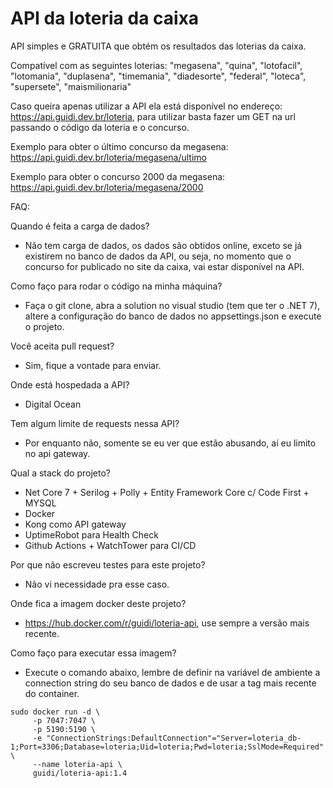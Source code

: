 
# API da loteria da caixa

API simples e GRATUITA que obtém os resultados das loterias da caixa.

Compatível com as seguintes loterias: "megasena", "quina", "lotofacil", "lotomania", "duplasena", "timemania", "diadesorte", "federal", "loteca", "supersete", "maismilionaria"

Caso queira apenas utilizar a API ela está disponível no endereço: https://api.guidi.dev.br/loteria, para utilizar basta fazer um GET na url passando o código da loteria e o concurso.

Exemplo para obter o último concurso da megasena: https://api.guidi.dev.br/loteria/megasena/ultimo

Exemplo para obter o concurso 2000 da megasena: https://api.guidi.dev.br/loteria/megasena/2000


FAQ:

Quando é feita a carga de dados?
- Não tem carga de dados, os dados são obtidos online, exceto se já existirem no banco de dados da API, ou seja, no momento que o concurso for publicado no site da caixa, vai estar disponível na API.

Como faço para rodar o código na minha máquina?
- Faça o git clone, abra a solution no visual studio (tem que ter o .NET 7), altere a configuração do banco de dados no appsettings.json e execute o projeto.

Você aceita pull request?
- Sim, fique a vontade para enviar.

Onde está hospedada a API?
- Digital Ocean

Tem algum limite de requests nessa API?
- Por enquanto não, somente se eu ver que estão abusando, aí eu limito no api gateway.

Qual a stack do projeto?
- Net Core 7 + Serilog + Polly + Entity Framework Core c/ Code First + MYSQL
- Docker
- Kong como API gateway
- UptimeRobot para Health Check
- Github Actions + WatchTower para CI/CD

Por que não escreveu testes para este projeto?
- Não vi necessidade pra esse caso.

Onde fica a imagem docker deste projeto?
- https://hub.docker.com/r/guidi/loteria-api, use sempre a versão mais recente.

Como faço para executar essa imagem?
- Execute o comando abaixo, lembre de definir na variável de ambiente a connection string do seu banco de dados e de usar a tag mais recente do container.

```
sudo docker run -d \
	 -p 7047:7047 \
	 -p 5190:5190 \
	 -e "ConnectionStrings:DefaultConnection"="Server=loteria_db-1;Port=3306;Database=loteria;Uid=loteria;Pwd=loteria;SslMode=Required" \
     --name loteria-api \
     guidi/loteria-api:1.4
```     